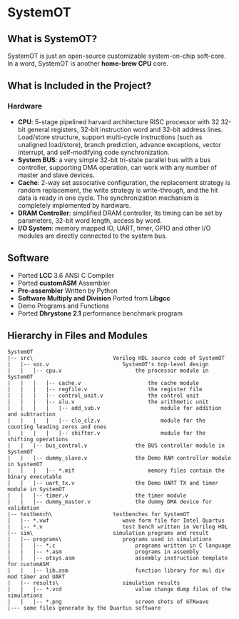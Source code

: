# SystemOT

## What is SystemOT?

SystemOT is just an open-source customizable system-on-chip soft-core. In a word, SystemOT is another **home-brew CPU** core.

## What is Included in the Project?

### Hardware
* **CPU**: 5-stage pipelined harvard architecture RISC processor with 32 32-bit general registers, 32-bit instruction word and 32-bit address lines. Load/store structure, support multi-cycle instructions (such as unaligned load/store), branch prediction, advance exceptions, vector interrupt, and self-modifying code synchronization.
* **System BUS**: a very simple 32-bit tri-state parallel bus with a bus controller, supporting DMA operation, can work with any number of master and slave devices.
* **Cache**: 2-way set associative configuration, the replacement strategy is random replacement, the write strategy is write-through, and the hit data is ready in one cycle. The synchronization mechanism is completely implemented by hardware.
* **DRAM Controller**: simplified DRAM controller, its timing can be set by parameters, 32-bit word length, access by word.
* **I/O System**: memory mapped IO, UART, timer, GPIO and other I/O modules are directly connected to the system bus.
  
## Software

* Ported **LCC** 3.6 ANSI C Compiler
* Ported **customASM** Assembler
* **Pre-assembler** Written by Python
* **Software Multiply and Division** Ported from **Libgcc**
* Demo Programs and Functions
* Ported **Dhrystone 2.1** performance benchmark program

## Hierarchy in Files and Modules

```
SystemOT
|-- src\                         Verilog HDL source code of SystemOT
|   |-- soc.v                       SystemOT's top-level design
|   |   |-- cpu.v                       the processor module in SystemOT
|   |   |   |-- cache.v                     the cache module
|   |   |   |-- regfile.v                   the register file
|   |   |   |-- control_unit.v              the control unit
|   |   |   |-- alu.v                       the arithmetic unit
|   |   |   |   |-- add_sub.v                   module for addition and subtraction
|   |   |   |   |-- clo_clz.v                   module for the counting leading zeros and ones
|   |   |   |   |-- shifter.v                   module for the shifting operations
|   |   |-- bus_control.v               the BUS controller module in SystemOT
|   |   |-- dummy_slave.v               the Demo RAM controller module in SystemOT
|   |   |   |-- *.mif                       memory files contain the binary executable
|   |   |-- uart_tx.v                   the Demo UART TX and timer module in SystemOT
|   |   |-- timer.v                     the timer module
|   |   |-- dummy_master.v              the dummy DMA device for validation
|-- testbench\                   testbenches for SystemOT
|   |-- *.vwf                       wave form file for Intel Quartus
|   |-- *.v                         test bench written in Verilog HDL
|-- sim\                         simulation programs and result
|   |-- programs\                   programs used in simulations
|   |   |-- *.c                         programs written in C language
|   |   |-- *.asm                       programs in assembly
|   |   |-- otsys.asm                   assembly instruction template for customASM
|   |   |-- lib.asm                     function library for mul div mod timer and UART 
|   |-- results\                    simulation results
|   |   |-- *.vcd                       value change dump files of the simulations
|   |   |-- *.png                       screen shots of GTKwave
|--- some files generate by the Quartus software
```


